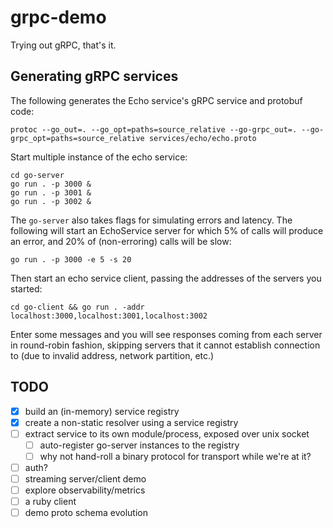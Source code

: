 # grpc-demo

Trying out gRPC, that's it.

## Generating gRPC services

The following generates the Echo service's gRPC service and protobuf code:

```shell
protoc --go_out=. --go_opt=paths=source_relative --go-grpc_out=. --go-grpc_opt=paths=source_relative services/echo/echo.proto
```

Start multiple instance of the echo service:
```shell
cd go-server
go run . -p 3000 &
go run . -p 3001 &
go run . -p 3002 &
```

The `go-server` also takes flags for simulating errors and latency. The following will start an EchoService server for which 5% of calls will produce an error, and 20% of (non-erroring) calls will be slow:
```
go run . -p 3000 -e 5 -s 20
```

Then start an echo service client, passing the addresses of the servers you started:
```shell
cd go-client && go run . -addr localhost:3000,localhost:3001,localhost:3002
```

Enter some messages and you will see responses coming from each server in round-robin fashion, skipping servers that it cannot establish connection to (due to invalid address, network partition, etc.)


## TODO

- [X] build an (in-memory) service registry
- [X] create a non-static resolver using a service registry
- [ ] extract service to its own module/process, exposed over unix socket
  - [ ] auto-register go-server instances to the registry
  - [ ] why not hand-roll a binary protocol for transport while we're at it?
- [ ] auth?
- [ ] streaming server/client demo
- [ ] explore observability/metrics
- [ ] a ruby client
- [ ] demo proto schema evolution
